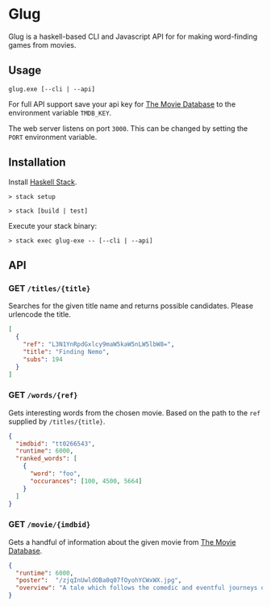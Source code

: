 # Glug

Glug is a haskell-based CLI and Javascript API for for making word-finding games from movies.

## Usage

`glug.exe [--cli | --api]`

For full API support save your api key for [The Movie Database](https://www.themoviedb.org/) to
the environment variable `TMDB_KEY`.

The web server listens on port `3000`. This can be changed by setting the `PORT` environment variable.

## Installation

Install [Haskell Stack](http://docs.haskellstack.org/en/stable/README/).

`> stack setup`

`> stack [build | test]`

Execute your stack binary:

`> stack exec glug-exe -- [--cli | --api]`

## API

### GET `/titles/{title}`

Searches for the given title name and returns possible candidates. Please urlencode the title.

```json
[
  {
    "ref": "L3N1YnRpdGxlcy9maW5kaW5nLW5lbW8=",
    "title": "Finding Nemo",
    "subs": 194
  }
]
```

### GET `/words/{ref}`

Gets interesting words from the chosen movie. Based on the path to the `ref` supplied by `/titles/{title}`.

```json
{
  "imdbid": "tt0266543",
  "runtime": 6000,
  "ranked_words": [
    {
      "word": "foo",
      "occurances": [100, 4500, 5664]
    }
  ]
}
```

### GET `/movie/{imdbid}`

Gets a handful of information about the given movie from [The Movie Database](https://www.themoviedb.org/).

```json
{
  "runtime": 6000,
  "poster":  "/zjqInUwldOBa0q07fOyohYCWxWX.jpg",
  "overview": "A tale which follows the comedic and eventful journeys of two fish, the fretful ..."
}
```
